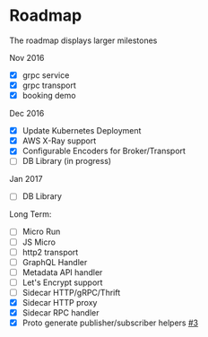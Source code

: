# Roadmap

The roadmap displays larger milestones

Nov 2016

- [x] grpc service
- [x] grpc transport
- [x] booking demo

Dec 2016

- [x] Update Kubernetes Deployment
- [x] AWS X-Ray support
- [x] Configurable Encoders for Broker/Transport
- [ ] DB Library (in progress)

Jan 2017
- [ ] DB Library

Long Term:
- [ ] Micro Run
- [ ] JS Micro
- [ ] http2 transport
- [ ] GraphQL Handler
- [ ] Metadata API handler
- [ ] Let's Encrypt support
- [ ] Sidecar HTTP/gRPC/Thrift
- [x] Sidecar HTTP proxy
- [x] Sidecar RPC handler
- [x] Proto generate publisher/subscriber helpers [#3](https://github.com/micro/protobuf/pull/3)
